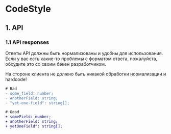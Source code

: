 # CodeStyle

## 1. API

### 1.1 API responses

Ответы API должны быть нормализованы и удобны для использования.
Если у вас есть какие-то проблемы с форматом ответа, пожалуйста,
обсудите это со своим бэкен разработчиком.

На стороне клиента не должно быть никакой обработки нормализации и hardcode!

```diff
# Bad
- some_field: number;
- AnotherField: string;
- "yet-one-field": string[];

# Good
+ someField: number;
+ anotherField: string;
+ yetOneField": string[];
```
